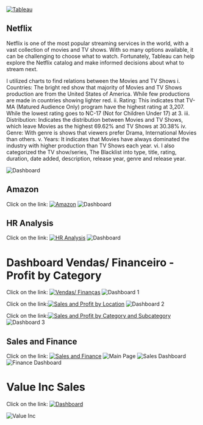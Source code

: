 
[![Tableau](https://img.shields.io/badge/Tableau-E97627?style=for-the-badge&logo=Tableau&logoColor=white)](https://public.tableau.com/views/Tableau-DashboardNetflix/NetflixDashboard?:language=pt-BR&publish=yes&:sid=&:display_count=n&:origin=viz_share_link)

## Netflix

Netflix is one of the most popular streaming services in the world, with a vast collection of movies and TV shows. With so many options available, it can be challenging to choose what to watch. Fortunately, Tableau can help explore the Netflix catalog and make informed decisions about what to stream next.

I utilized charts to find relations between the Movies and TV Shows 
i. Countries: The bright red show that majority of Movies and TV Shows production are from the United States of America. While few productions are made in countries showing lighter red.
ii. Rating: This indicates that TV-MA (Matured Audience Only) program have the highest rating at 3,207. While the lowest rating goes to NC-17 (Not for Children Under 17) at 3.
iii. Distribution: Indicates the distribution between Movies and TV Shows, which leave Movies as the highest 69.62% and TV Shows at 30.38%
iv. Genre: With genre is shows that viewers prefer Drama, International Movies than others.
v. Years: It indicates that Movies have always dominated the industry with higher production than TV Shows each year.
vi. I also categorized the TV show/series, The Blacklist into type, title, rating, duration, date added, description, release year, genre and release year.

![Dashboard](https://github.com/jessicabauer/BI_projects/blob/main/2.%20Tableau/Screenshots/Netflix%20Dashboard.png?raw=true)


## Amazon

Click on the link: [![Amazon](https://img.shields.io/badge/Tableau-E97627?style=for-the-badge&logo=Tableau&logoColor=white)](https://public.tableau.com/views/Dashboard-Amazon_17143553708580/Dashboard?:language=pt-BR&publish=yes&:sid=&:display_count=n&:origin=viz_share_link)
![Dashboard](https://github.com/jessicabauer/BI_projects/blob/main/2.%20Tableau/Screenshots/Dashboard%20Amazon.png)


## HR Analysis

Click on the link: [![HR Analysis](https://img.shields.io/badge/Tableau-E97627?style=for-the-badge&logo=Tableau&logoColor=white)](https://public.tableau.com/views/HRDashboard_17144861540900/HRAnalyticsDashboard?:language=pt-BR&publish=yes&:sid=&:display_count=n&:origin=viz_share_link)
![Dashboard](https://github.com/jessicabauer/BI_projects/blob/main/2.%20Tableau/Screenshots/HR%20Analytics%20Dashboard.png)


# Dashboard Vendas/ Financeiro - Profit by Category
Click on the link: [![Vendas/ Finanças](https://img.shields.io/badge/Tableau-E97627?style=for-the-badge&logo=Tableau&logoColor=white)](https://public.tableau.com/views/DashboardVendasFinanceiro/Painel1?:language=pt-BR&publish=yes&:sid=&:display_count=n&:origin=viz_share_link)
![Dashboard 1](https://github.com/jessicabauer/BI_projects/blob/main/2.%20Tableau/Screenshots/FINANCEIRO.png)

Click on the link:[![Sales and Profit by Location](https://img.shields.io/badge/Tableau-E97627?style=for-the-badge&logo=Tableau&logoColor=white)](https://public.tableau.com/views/VendaseLucro-Empresa/VendaseLucro?:language=pt-BR&:sid=&:display_count=n&:origin=viz_share_link)
![Dashboard 2](https://github.com/jessicabauer/BI_projects/blob/main/2.%20Tableau/Screenshots/Vendas%20e%20Lucro%20-%20Empresa.png)

Click on the link:[![Sales and Profit by Category and Subcategory](https://img.shields.io/badge/Tableau-E97627?style=for-the-badge&logo=Tableau&logoColor=white)](https://public.tableau.com/views/VendaseLucroporCategoriaSubcategoriaeProdutos_17152005624370/Painel1?:language=pt-BR&:sid=&:display_count=n&:origin=viz_share_link)
![Dashboard 3](https://github.com/jessicabauer/BI_projects/blob/main/2.%20Tableau/Screenshots/Vendas%20e%20Lucro%20por%20Categoria%2C%20Subcategoria%20e%20Produtos.png)

## Sales and Finance

Click on the link: [![Sales and Finance](https://img.shields.io/badge/Tableau-E97627?style=for-the-badge&logo=Tableau&logoColor=white)](https://public.tableau.com/views/Dashboard-EmpresaFrutas/Home?:language=pt-BR&publish=yes&:sid=&:display_count=n&:origin=viz_share_link)
![Main Page](https://github.com/jessicabauer/BI_projects/blob/main/2.%20Tableau/Screenshots/Page1.png)
![Sales Dashboard](https://github.com/jessicabauer/BI_projects/blob/main/2.%20Tableau/Screenshots/Page2.png)
![Finance Dashboard](https://github.com/jessicabauer/BI_projects/blob/main/2.%20Tableau/Screenshots/Page3.png)


# Value Inc Sales

Click on the link: [![Dashboard](https://img.shields.io/badge/Tableau-E97627?style=for-the-badge&logo=Tableau&logoColor=white)](https://public.tableau.com/views/ValueInc_SalesDashboard_17152858351400/Painel1?:language=pt-BR&publish=yes&:sid=&:display_count=n&:origin=viz_share_link)

![Value Inc](https://github.com/jessicabauer/BI_projects/blob/main/2.%20Tableau/Screenshots/Value%20Inc%20Sales%20Dashboard.png)

